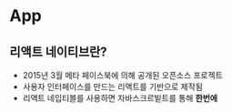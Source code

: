 # App

## 리액트 네이티브란?
  - 2015년 3월 메타 페이스북에 의해 공개된 오픈소스 프로젝트
  - 사용자 인터페이스를 만드는 리액트를 기반으로 제작됨
  - 리액트 네입티블를 사용하면 자바스크르빝트를 통해 **한번에**
